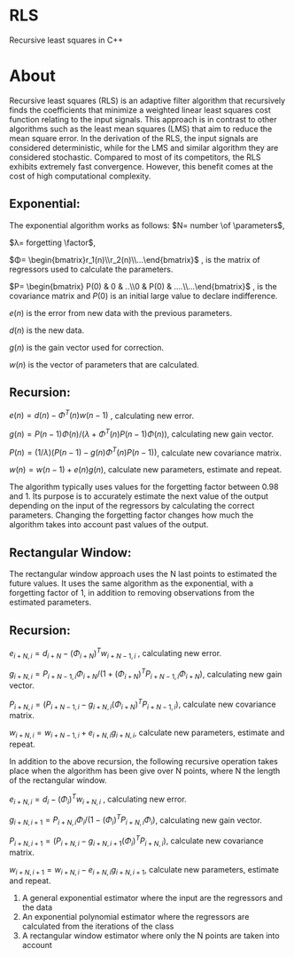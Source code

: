 # RLS

Recursive least squares in C++

# About

Recursive least squares (RLS) is an adaptive filter algorithm that recursively finds the coefficients that minimize a weighted linear least squares cost function relating to the input signals. This approach is in contrast to other algorithms such as the least mean squares (LMS) that aim to reduce the mean square error. In the derivation of the RLS, the input signals are considered deterministic, while for the LMS and similar algorithm they are considered stochastic. Compared to most of its competitors, the RLS exhibits extremely fast convergence. However, this benefit comes at the cost of high computational complexity.

## Exponential:
The exponential algorithm works as follows:
$`N= number \of \parameters`$, 

$`λ= forgetting \factor`$, 

$`Φ= \begin{bmatrix}r_1(n)\\r_2(n)\\...\end{bmatrix}`$ , is the matrix of regressors used to calculate the parameters.

$`P= \begin{bmatrix} P(0) & 0 & ..\\0 & P(0) & ....\\...\end{bmatrix}`$ , is the covariance matrix and $`P(0)`$ is an initial large value to declare indifference.

$`e(n)`$ is the error from new data with the previous parameters.

$`d(n)`$ is the new data.

$`g(n)`$ is the gain vector used for correction.

$`w(n)`$ is the vector of parameters that are calculated.

## Recursion:

$`e(n) = d(n) - Φ^T(n)w(n-1)`$ , calculating new error.

$`g(n) = P(n-1)Φ(n) / ( λ + Φ^T(n)P(n-1)Φ(n) )`$, calculating new gain vector.

$`P(n) = (1/λ)(P(n-1) -g(n)Φ^T(n)P(n-1))`$, calculate new covariance matrix.

$`w(n) = w(n-1) + e(n)g(n)`$, calculate new parameters, estimate and repeat.

The algorithm typically uses values for the forgetting factor between 0.98 and 1. Its 
purpose is to accurately estimate the next value of the output depending on the input
of the regressors by calculating the correct parameters. Changing the forgetting factor
changes how much the algorithm takes into account past values of the output.

## Rectangular Window:

The rectangular window approach uses the N last points to estimated the future values.
It uses the same algorithm as the exponential, with a forgetting factor of 1, in addition to removing 
observations from the estimated parameters.

## Recursion:

$`e_{i+N,i} = d_{i+N} - (Φ_{i+N})^Tw_{i+N-1,i}`$ , calculating new error.

$`g_{i+N,i} = P_{i+N-1,i}Φ_{i+N} / ( 1 + (Φ_{i+N})^TP_{i+N-1,i}Φ_{i+N} )`$, calculating new gain vector.

$`P_{i+N,i} = (P_{i+N-1,i} - g_{i+N,i}(Φ_{i+N})^TP_{i+N-1,i})`$, calculate new covariance matrix.

$`w_{i+N,i} = w_{i+N-1,i} + e_{i+N,i}g_{i+N,i}`$, calculate new parameters, estimate and repeat.


In addition to the above recursion, the following recursive operation takes place when the algorithm
has been give over N points, where N the length of the rectangular window.

$`e_{i+N,i} = d_i - (Φ_i)^Tw_{i+N,i}`$ , calculating new error.

$`g_{i+N,i+1} = P_{i+N,i}Φ_i / ( 1 - (Φ_i)^TP_{i+N,i}Φ_i )`$, calculating new gain vector.

$`P_{i+N,i+1} = (P_{i+N,i} - g_{i+N,i+1}(Φ_i)^TP_{i+N,i})`$, calculate new covariance matrix.

$`w_{i+N,i+1} = w_{i+N,i} - e_{i+N,i}g_{i+N,i+1} `$, calculate new parameters, estimate and repeat.


1) A general exponential estimator where the input are the regressors and the data
2) An exponential polynomial estimator where the regressors are calculated from the iterations 
of the class
3) A rectangular window estimator where only the N points are taken into account



